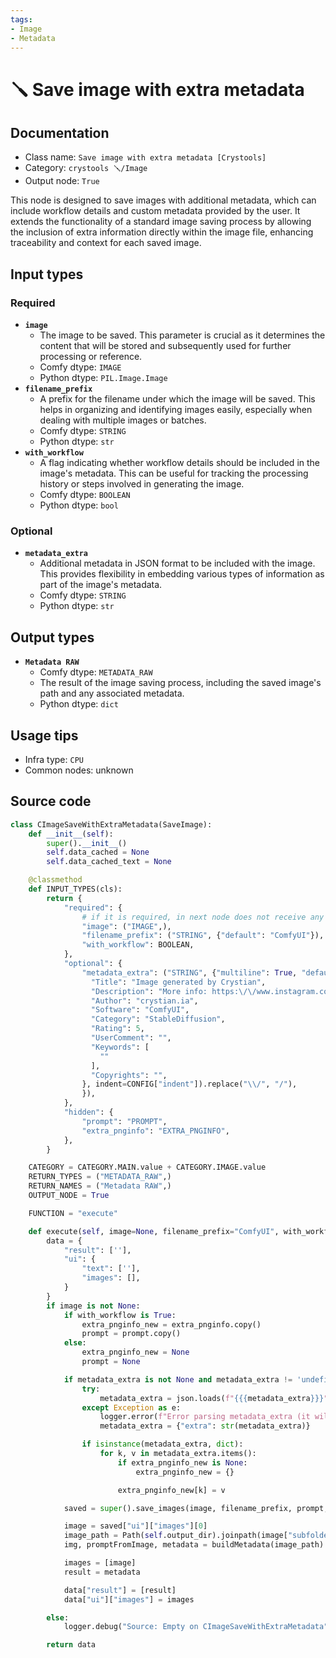 ```yaml
---
tags:
- Image
- Metadata
---
```


# 🪛 Save image with extra metadata
## Documentation
- Class name: `Save image with extra metadata [Crystools]`
- Category: `crystools 🪛/Image`
- Output node: `True`

This node is designed to save images with additional metadata, which can include workflow details and custom metadata provided by the user. It extends the functionality of a standard image saving process by allowing the inclusion of extra information directly within the image file, enhancing traceability and context for each saved image.
## Input types
### Required
- **`image`**
    - The image to be saved. This parameter is crucial as it determines the content that will be stored and subsequently used for further processing or reference.
    - Comfy dtype: `IMAGE`
    - Python dtype: `PIL.Image.Image`
- **`filename_prefix`**
    - A prefix for the filename under which the image will be saved. This helps in organizing and identifying images easily, especially when dealing with multiple images or batches.
    - Comfy dtype: `STRING`
    - Python dtype: `str`
- **`with_workflow`**
    - A flag indicating whether workflow details should be included in the image's metadata. This can be useful for tracking the processing history or steps involved in generating the image.
    - Comfy dtype: `BOOLEAN`
    - Python dtype: `bool`
### Optional
- **`metadata_extra`**
    - Additional metadata in JSON format to be included with the image. This provides flexibility in embedding various types of information as part of the image's metadata.
    - Comfy dtype: `STRING`
    - Python dtype: `str`
## Output types
- **`Metadata RAW`**
    - Comfy dtype: `METADATA_RAW`
    - The result of the image saving process, including the saved image's path and any associated metadata.
    - Python dtype: `dict`
## Usage tips
- Infra type: `CPU`
- Common nodes: unknown


## Source code
```python
class CImageSaveWithExtraMetadata(SaveImage):
    def __init__(self):
        super().__init__()
        self.data_cached = None
        self.data_cached_text = None

    @classmethod
    def INPUT_TYPES(cls):
        return {
            "required": {
                # if it is required, in next node does not receive any value even the cache!
                "image": ("IMAGE",),
                "filename_prefix": ("STRING", {"default": "ComfyUI"}),
                "with_workflow": BOOLEAN,
            },
            "optional": {
                "metadata_extra": ("STRING", {"multiline": True, "default": json.dumps({
                  "Title": "Image generated by Crystian",
                  "Description": "More info: https:\/\/www.instagram.com\/crystian.ia", # "\/" is for escape / on json
                  "Author": "crystian.ia",
                  "Software": "ComfyUI",
                  "Category": "StableDiffusion",
                  "Rating": 5,
                  "UserComment": "",
                  "Keywords": [
                    ""
                  ],
                  "Copyrights": "",
                }, indent=CONFIG["indent"]).replace("\\/", "/"),
                }),
            },
            "hidden": {
                "prompt": "PROMPT",
                "extra_pnginfo": "EXTRA_PNGINFO",
            },
        }

    CATEGORY = CATEGORY.MAIN.value + CATEGORY.IMAGE.value
    RETURN_TYPES = ("METADATA_RAW",)
    RETURN_NAMES = ("Metadata RAW",)
    OUTPUT_NODE = True

    FUNCTION = "execute"

    def execute(self, image=None, filename_prefix="ComfyUI", with_workflow=True, metadata_extra=None, prompt=None, extra_pnginfo=None):
        data = {
            "result": [''],
            "ui": {
                "text": [''],
                "images": [],
            }
        }
        if image is not None:
            if with_workflow is True:
                extra_pnginfo_new = extra_pnginfo.copy()
                prompt = prompt.copy()
            else:
                extra_pnginfo_new = None
                prompt = None

            if metadata_extra is not None and metadata_extra != 'undefined':
                try:
                    metadata_extra = json.loads(f"{{{metadata_extra}}}")
                except Exception as e:
                    logger.error(f"Error parsing metadata_extra (it will send as string), error: {e}")
                    metadata_extra = {"extra": str(metadata_extra)}

                if isinstance(metadata_extra, dict):
                    for k, v in metadata_extra.items():
                        if extra_pnginfo_new is None:
                            extra_pnginfo_new = {}

                        extra_pnginfo_new[k] = v

            saved = super().save_images(image, filename_prefix, prompt, extra_pnginfo_new)

            image = saved["ui"]["images"][0]
            image_path = Path(self.output_dir).joinpath(image["subfolder"], image["filename"])
            img, promptFromImage, metadata = buildMetadata(image_path)

            images = [image]
            result = metadata

            data["result"] = [result]
            data["ui"]["images"] = images

        else:
            logger.debug("Source: Empty on CImageSaveWithExtraMetadata")

        return data

```
